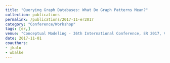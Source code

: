 ```yaml
---
title: "Querying Graph Databases: What Do Graph Patterns Mean?"
collection: publications
permalink: /publications/2017-11-er2017
category: "Conference/Workshop"
tags: [er,]
venue: "Conceptual Modeling - 36th International Conference, ER 2017, Valencia, Spain, November 6-9, 2017, Proceedings"
date: 2017-11-01
coauthors:
- jkalo
- wbalke
---
```

